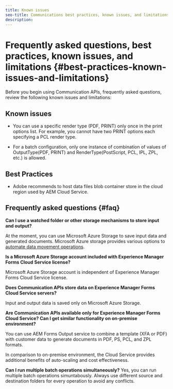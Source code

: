 ```yaml
---
title: Known issues 
seo-title: Communications best practices, known issues, and limitations
description: 
---
```


# Frequently asked questions, best practices, known issues, and limitations {#best-practices-known-issues-and-limitations}

Before you begin using Communication APIs, frequently asked questions, review the following known issues and limitations:

## Known issues

- You can use a specific render type (PDF, PRINT) only once in the print options list. For example, you cannot have two PRINT options each specifying a PCL render type.

- For a batch configuration, only one instance of combination of values of OutputType(PDF, PRINT) and RenderType(PostScript, PCL, IPL, ZPL, etc.) is allowed.

## Best Practices

- Adobe recommends to host data files blob container store in the cloud region used by AEM Cloud Service.

## Frequently asked questions {#faq}

**Can I use a watched folder or other storage mechanisms to store input and output?**

At the moment, you can use Microsoft Azure Storage to save input data and generated documents. Microsoft Azure storage provides various options to [automate data movement operations](https://docs.microsoft.com/en-us/azure/storage/common/storage-use-azcopy-v10).

**Is a Microsoft Azure Storage account included with Experience Manager Forms Cloud Service license?**

Microsoft Azure Storage account is independent of Experience Manager Forms Cloud Service license.

**Does Communication APIs store data on Experience Manager Forms Cloud Service servers?**

Input and output data is saved only on Microsoft Azure Storage.

**Are Communication APIs available only for Experience Manager Forms Cloud Service? Can I get similar functionality on on-premise environment?**

You can use AEM Forms Output service to combine a template (XFA or PDF) with customer data to generate documents in PDF, PS, PCL, and ZPL formats.

In comparison to on-premise environment,  the Cloud Service provides additional benefits of auto-scaling and cost effectiveness.

<!--**Where is data processed?**

**Who has access to data?**

**Is data encrypted?**

**Where is data hosted?** -->

**Can I run multiple batch operations simultaneously?**
Yes, you can run multiple batch operations simuntabously. Always use different source and destination folders for every operation to avoid any conflicts.
